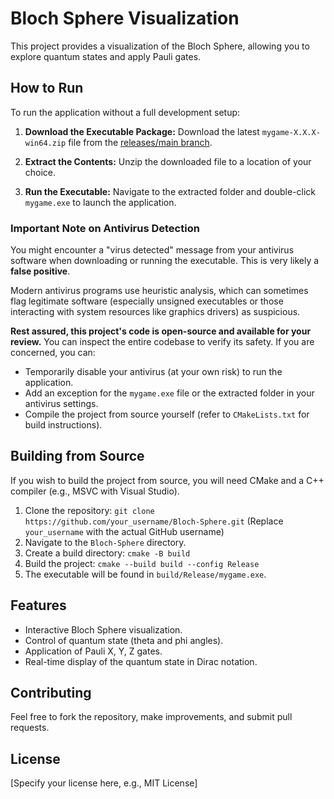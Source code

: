 # Bloch Sphere Visualization

This project provides a visualization of the Bloch Sphere, allowing you to explore quantum states and apply Pauli gates.

## How to Run

To run the application without a full development setup:

1.  **Download the Executable Package:**
    Download the latest `mygame-X.X.X-win64.zip` file from the [releases/main branch](YOUR_GITHUB_RELEASES_OR_MAIN_BRANCH_LINK_HERE).

2.  **Extract the Contents:**
    Unzip the downloaded file to a location of your choice.

3.  **Run the Executable:**
    Navigate to the extracted folder and double-click `mygame.exe` to launch the application.

### Important Note on Antivirus Detection

You might encounter a "virus detected" message from your antivirus software when downloading or running the executable. This is very likely a **false positive**.

Modern antivirus programs use heuristic analysis, which can sometimes flag legitimate software (especially unsigned executables or those interacting with system resources like graphics drivers) as suspicious.

**Rest assured, this project's code is open-source and available for your review.** You can inspect the entire codebase to verify its safety. If you are concerned, you can:
*   Temporarily disable your antivirus (at your own risk) to run the application.
*   Add an exception for the `mygame.exe` file or the extracted folder in your antivirus settings.
*   Compile the project from source yourself (refer to `CMakeLists.txt` for build instructions).

## Building from Source

If you wish to build the project from source, you will need CMake and a C++ compiler (e.g., MSVC with Visual Studio).

1.  Clone the repository: `git clone https://github.com/your_username/Bloch-Sphere.git` (Replace `your_username` with the actual GitHub username)
2.  Navigate to the `Bloch-Sphere` directory.
3.  Create a build directory: `cmake -B build`
4.  Build the project: `cmake --build build --config Release`
5.  The executable will be found in `build/Release/mygame.exe`.

## Features

*   Interactive Bloch Sphere visualization.
*   Control of quantum state (theta and phi angles).
*   Application of Pauli X, Y, Z gates.
*   Real-time display of the quantum state in Dirac notation.

## Contributing

Feel free to fork the repository, make improvements, and submit pull requests.

## License

[Specify your license here, e.g., MIT License]